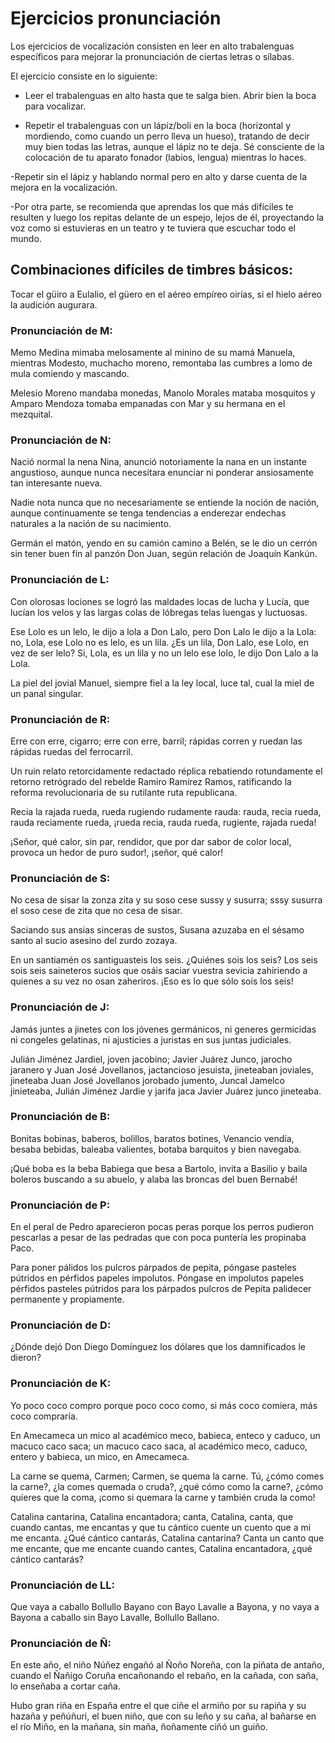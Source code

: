 # Ejercicios pronunciación

Los ejercicios de vocalización consisten en leer en alto trabalenguas específicos para mejorar la pronunciación de ciertas letras o sílabas.

El ejercicio consiste en lo siguiente:

- Leer el trabalenguas en alto hasta que te salga bien. Abrir bien la boca para vocalizar.

- Repetir el trabalenguas con un lápiz/boli en la boca (horizontal y mordiendo, como cuando un perro lleva un hueso), tratando de decir muy bien todas las letras, aunque el lápiz no te deja. Sé consciente de la colocación de tu aparato fonador (labios, lengua) mientras lo haces.

-Repetir sin el lápiz y hablando normal pero en alto y darse cuenta de la mejora en la vocalización.

-Por otra parte, se recomienda que aprendas los que más difíciles te resulten y luego los repitas delante de un espejo, lejos de él, proyectando la voz como si estuvieras en un teatro y te tuviera que escuchar todo el mundo.

## Combinaciones difíciles de timbres básicos:

Tocar el güiro a Eulalio, el güero en el aéreo empíreo oirías, si el hielo aéreo la audición augurara.

### Pronunciación de M:

Memo Medina mimaba melosamente al minino de su mamá Manuela, mientras Modesto, muchacho moreno, remontaba las cumbres a lomo de mula comiendo y mascando.

Melesio Moreno mandaba monedas, Manolo Morales mataba mosquitos y Amparo Mendoza tomaba empanadas con Mar y su hermana en el mezquital.

### Pronunciación de N:

Nació normal la nena Nina, anunció notoriamente la nana en un instante angustioso, aunque nunca necesitara enunciar ni ponderar ansiosamente tan interesante nueva.

Nadie nota nunca que no necesariamente se entiende la noción de nación, aunque continuamente se tenga tendencias a enderezar endechas naturales a la nación de su nacimiento.

Germán el matón, yendo en su camión camino a Belén, se le dio un cerrón sin tener buen fin al panzón Don Juan, según relación de Joaquín Kankún.

### Pronunciación de L:

Con olorosas lociones se logró las maldades locas de lucha y Lucía, que lucían los velos y las largas colas de lóbregas telas luengas y luctuosas.

Ese Lolo es un lelo, le dijo a lola a Don Lalo, pero Don Lalo le dijo a la Lola: no, Lola, ese Lolo no es lelo, es un lila. ¿Es un lila, Don Lalo, ese Lolo, en vez de ser lelo? Si, Lola, es un lila y no un lelo ese lolo, le dijo Don Lalo a la Lola.

La piel del jovial Manuel, siempre fiel a la ley local, luce tal, cual la miel de un panal singular.

### Pronunciación de R:

Erre con erre, cigarro; erre con erre, barril; rápidas corren y ruedan las rápidas ruedas del ferrocarril.

Un ruin relato retorcidamente redactado réplica rebatiendo rotundamente el retorno retrógrado del rebelde Ramiro Ramírez Ramos, ratificando la reforma revolucionaria de su rutilante ruta republicana.

Recia la rajada rueda, rueda rugiendo rudamente rauda: rauda, recia rueda, rauda reciamente rueda, ¡rueda recia, rauda rueda, rugiente, rajada rueda!

¡Señor, qué calor, sin par, rendidor, que por dar sabor de color local, provoca un hedor de puro sudor!, ¡señor, qué calor!

### Pronunciación de S:

No cesa de sisar la zonza zita y su soso cese sussy y susurra; sssy susurra el soso cese de zita que no cesa de sisar.

Saciando sus ansias sinceras de sustos, Susana azuzaba en el sésamo santo al sucio asesino del zurdo zozaya.

En un santiamén os santiguasteis los seis. ¿Quiénes sois los seis? Los seis sois seis saineteros sucios que osáis saciar vuestra sevicia zahiriendo a quienes a su vez no osan zaheriros. ¡Eso es lo que sólo sois los seis!

### Pronunciación de J:

Jamás juntes a jinetes con los jóvenes germánicos, ni generes germicidas ni congeles gelatinas, ni ajusticies a juristas en sus juntas judiciales.

Julián Jiménez Jardiel, joven jacobino; Javier Juárez Junco, jarocho jaranero y Juan José Jovellanos, jactancioso jesuista, jineteaban joviales, jineteaba Juan José Jovellanos jorobado jumento, Juncal Jamelco jinieteaba, Julián Jiménez Jardie y jarifa jaca Javier Juárez junco jineteaba.

### Pronunciación de B:

Bonitas bobinas, baberos, bolillos, baratos botines, Venancio vendía, besaba bebidas, baleaba valientes, botaba barquitos y bien navegaba.

¡Qué boba es la beba Babiega que besa a Bartolo, invita a Basilio y baila boleros buscando a su abuelo, y alaba las broncas del buen Bernabé!

### Pronunciación de P:

En el peral de Pedro aparecieron pocas peras porque los perros pudieron pescarlas a pesar de las pedradas que con poca puntería les propinaba Paco.

Para poner pálidos los pulcros párpados de pepita, póngase pasteles pútridos en pérfidos papeles impolutos. Póngase en impolutos papeles pérfidos pasteles pútridos para los párpados pulcros de Pepita palidecer permanente y propiamente.

### Pronunciación de D:

¿Dónde dejó Don Diego Domínguez los dólares que los damnificados le dieron?

### Pronunciación de K:

Yo poco coco compro porque poco coco como, si más coco comiera, más coco compraría.

En Amecameca un mico al académico meco, babieca, enteco y caduco, un macuco caco saca; un macuco caco saca, al académico meco, caduco, entero y babieca, un mico, en Amecameca.

La carne se quema, Carmen; Carmen, se quema la carne. Tú, ¿cómo comes la carne?, ¿la comes quemada o cruda?, ¿qué cómo como la carne?, ¿cómo quieres que la coma, ¡como si quemara la carne y también cruda la como!

Catalina cantarina, Catalina encantadora; canta, Catalina, canta, que cuando cantas, me encantas y que tu cántico cuente un cuento que a mi me encanta. ¿Qué cántico cantarás, Catalina cantarina? Canta un canto que me encante, que me encante cuando cantes, Catalina encantadora, ¿qué cántico cantarás?

### Pronunciación de LL:

Que vaya a caballo Bollullo Bayano con Bayo Lavalle a Bayona, y no vaya a Bayona a caballo sin Bayo Lavalle, Bollullo Ballano.

### Pronunciación de Ñ:

En este año, el niño Núñez engañó al Ñoño Noreña, con la piñata de antaño, cuando el Ñañigo Coruña encañonando el rebaño, en la cañada, con saña, lo enseñaba a cortar caña.

Hubo gran riña en España entre el que ciñe el armiño por su rapiña y su hazaña y peñúñuri, el buen niño, que con su leño y su caña, al bañarse en el río Miño, en la mañana, sin maña, ñoñamente ciñó un guiño.